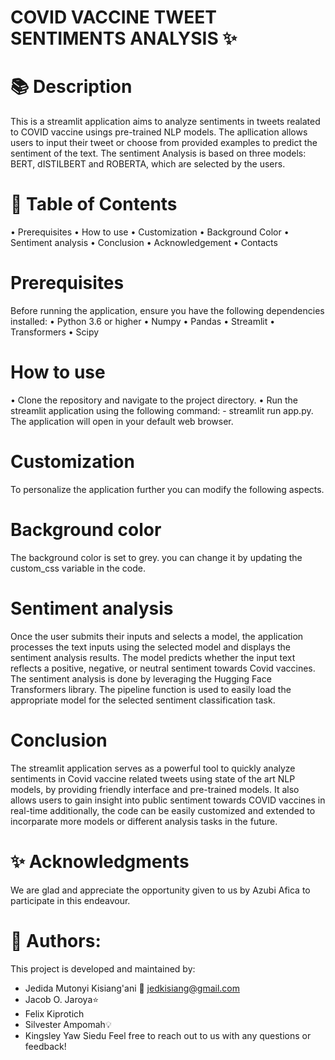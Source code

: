 # COVID VACCINE TWEET SENTIMENTS ANALYSIS ✨

📚 **Description**
==============
This is a streamlit application aims to analyze sentiments in tweets realated to COVID vaccine usings pre-trained NLP models. The apllication allows users to input their tweet or choose from provided examples to predict the sentiment of the text. The sentiment Analysis is based on three models: BERT, dISTILBERT and ROBERTA, which are selected by the users. 

📖 **Table of Contents**
=============
•	Prerequisites
•	How to use 
•	Customization 
•	Background Color
•	Sentiment analysis
•	Conclusion 
•	Acknowledgement 
•	Contacts 

Prerequisites
================
Before running the application, ensure you have the following dependencies installed:
•	Python 3.6 or higher
•	Numpy 
•	Pandas 
•	Streamlit
•	Transformers 
•	Scipy

How to use 
==================
•	Clone the repository and navigate to the project directory.
•	Run the streamlit application using the following command: - streamlit run app.py.
The application will open in your default web browser.

Customization 
==================
To personalize the application further you can modify the following aspects. 

Background color
=================
The background color is set to grey. you can change it by updating the custom_css variable in the code. 

Sentiment analysis
==================
Once the user submits their inputs and selects a model, the application processes the text inputs using the selected model and displays the sentiment analysis results. The model predicts whether the input text reflects a positive, negative, or neutral sentiment towards Covid vaccines. 
The sentiment analysis is done by leveraging the Hugging Face Transformers library. The pipeline function is used to easily load the appropriate model for the selected sentiment classification task.

Conclusion
================
The streamlit application serves as a powerful tool to quickly analyze sentiments in Covid vaccine related tweets using state of the art NLP models, by providing friendly interface and pre-trained models. It also allows users to gain insight into public sentiment towards COVID vaccines in real-time additionally, the code can be easily customized and extended to incorparate more models or different analysis tasks in the future. 

✨ **Acknowledgments**
===================
We are glad and appreciate the opportunity given to us by Azubi Afica to participate in this endeavour.


👥 **Authors**:
=================
This project is developed and maintained by:
- Jedida Mutonyi Kisiang'ani 🚀
  jedkisiang@gmail.com
- Jacob O. Jaroya⭐️
- Felix Kiprotich
- Silvester Ampomah💡
- Kingsley Yaw Siedu
Feel free to reach out to us with any questions or feedback!
